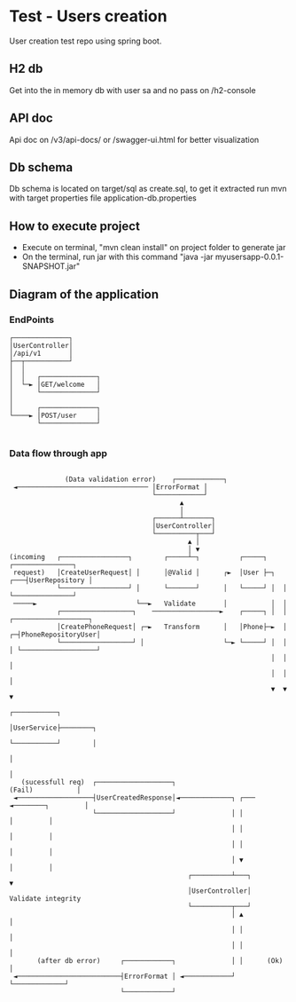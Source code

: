 # Test - Users creation
User creation test repo using spring boot.

## H2 db
Get into the in memory db with user sa and no pass on /h2-console

## API doc
Api doc on /v3/api-docs/ or /swagger-ui.html for better visualization

## Db schema
Db schema is located on target/sql as create.sql, to get it extracted run mvn with target properties file application-db.properties

## How to execute project
- Execute on terminal, "mvn clean install" on project folder to generate jar
- On the terminal, run jar with this command "java -jar myusersapp-0.0.1-SNAPSHOT.jar"

## Diagram of the application

### EndPoints

```text
┌──────────────┐
│UserController│
│/api/v1       │
├──┬───────────┘
│  │
│  │   ┌──────────────┐
│  └─► │GET/welcome   │
│      └──────────────┘
│
│      ┌──────────────┐
└────► │POST/user     │
       └──────────────┘
       
```  
       
### Data flow through app

```text    
   
              (Data validation error)    ┌────────────┐
 ◄───────────────────────────────── │ErrorFormat │
                                    └────────────┘
                                           ▲
                                           │
                                    ┌──────┴───────┐
                                    │UserController│
                                    └──────────┬───┘
                                             ▲ │
                                             │ ▼
(incoming   ┌─────────────────┐        ┌─────┴─┐          ┌─────┐        ┌───────────────┐
 request)   │CreateUserRequest│ │      │@Valid │      ┌►  │User ├─┐  ┌───┤UserRepository │
            └─────────────────┘ │      └───────┘      │   └─────┘ │  │   └───────────────┘
 ─────►                         └──►   Validate       │           │  │
            ┌──────────────────┐    ─────────────────►    ┌─────┐ │  │   ┌───────────────────┐
            │CreatePhoneRequest│ ┌─►   Transform      │   │Phone├─►  │ ┌─┤PhoneRepositoryUser│
            └──────────────────┘ │                    └─► └─────┘ │  │ │ └───────────────────┘
                                                                  │  │ │
                                                                  │  │ │
                                                                  ▼  ▼ ▼
                                                             ┌───────────┐
                                                             │UserService├────────┐
                                                             └───────────┘        │
                                                                                  │
                                                                                  │
   (sucessfull req)  ┌───────────────────┐                       (Fail)           │
 ◄───────────────────┤UserCreatedResponse│◄─────────────┐ ┌─── ◄────────┐         │
                     └───────────────────┘              │ │             │         │
                                                        │ │             │         │
                                                        │ │             │         │
                                                        │ ▼             │         │
                                             ┌──────────┴───┐                     ▼
                                             │UserController│        Validate integrity
                                             └──────────┬───┘
                                                        │ ▲             │
                                                        │ │             │
                                                        │ │             │
       (after db error)     ┌────────────┐              │ │      (Ok)   │
 ◄──────────────────────────┤ErrorFormat │ ◄────────────┘ └─────────────┘
                            └────────────┘
       
```